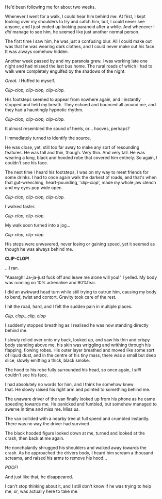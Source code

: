 He'd been following me for about two weeks.


Whenever I went for a walk, I could hear him behind me. At first, I kept looking over my shoulders to try and catch him, but, I could never see anyone, and I just ended up looking paranoid after a while. And whenever I *did* manage to see him, he seemed like just another normal person.



The first time I saw him, he was just a confusing blur. All I could make out was that he was wearing dark clothes, and I could never make out his face. It was always somehow hidden.



Another week passed by and my paranoia grew. I was working late one night and had missed the last bus home. The rural roads of which I had to walk were completely engulfed by the shadows of the night.


*Great.* I Huffed to myself.



*Clip-clop, clip-clop, clip-clop.*



His footsteps seemed to appear from nowhere again, and I instantly stopped and held my breath. They echoed and bounced all around me, and they had a hauntingly hypnotic rhythm.



*Clip-clop, clip-clop, clip-clop.*



It almost resembled the sound of heels, or... hooves, perhaps?



I immediately turned to identify the source.



He was close, yet, still too far away to make any sort of resounding features. He was tall and thin, though. Very thin. And very tall. He was wearing a long, black and hooded robe that covered him entirely. So again, I couldn't see his face.




The next time I heard his footsteps, I was on my way to meet friends for some drinks. I had to once again walk the darkest of roads, and that's when that gut-wrenching, heart-pounding, '*clip-clop*', made my whole jaw clench and my eyes pop wide open.



*Clip-clop, clip-clop, clip-clop.*



I walked faster.



*Clip-clop, clip-clop.*



My walk soon turned into a jog...



*Clip-clop, clip-clop.*



His steps were unwavered, never losing or gaining speed, yet it seemed as though he was always behind me.



**CLIP-CLOP!**



...I ran.



"Aaaargh! Ja-ja-just fuck off and leave me alone will you!" I yelled. My body was running on 10% adrenaline and 90%fear.



I did an awkward head turn while still trying to outrun him, causing my body to bend, twist and contort. Gravity took care of the rest.



I hit the road, hard, and I felt the sudden pain in multiple places.



*Clip, clop...clip, clop*



I suddenly stopped breathing as I realised he was now standing directly behind me.



I slowly rolled over onto my back, looked up, and saw his thin and crispy body standing above me, his skin was wriggling and writhing through his flapping, flowing robes. His outer layer breathed and moved like some sort of liquid dust, and in the centre of his tiny mass, there was a small but deep slice, slowly emitting a thick, black smoke.



The hood to his robe fully surrounded his head, so once again, I *still* couldn't see his face.


I had absolutely no words for him, and I think he somehow knew that. He slowly raised his right arm and pointed to something behind me.


The unaware driver of the van finally looked up from his phone as he came speeding towards me. He panicked and fumbled, but somehow managed to swerve in time and miss me. Miss *us*.


The van collided with a nearby tree at full speed and crumbled instantly. There was no way the driver had survived.


The black hooded figure looked down at me, turned and looked at the crash, then back at me again. 


He nonchalantly shrugged his shoulders and walked away towards the crash. As he approached the drivers body, I heard him scream a thousand screams, and raised his arms to remove his hood...


*POOF!*


And just like that, he disappeared.


I can't stop thinking about it, and I still don't know if he was trying to help me, or, was actually here to take me.